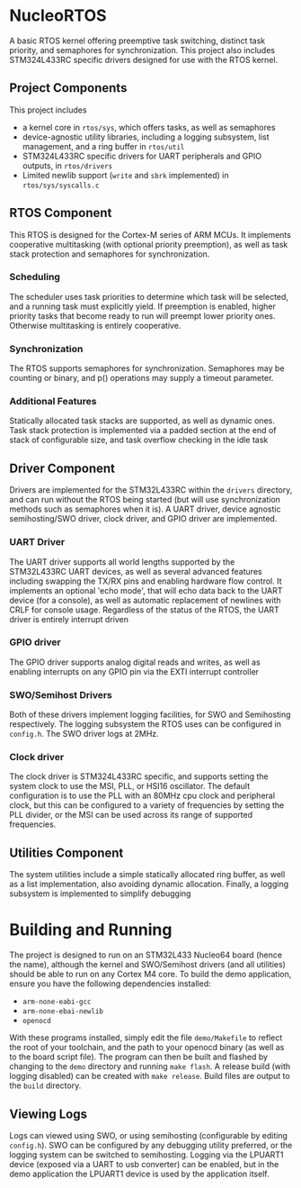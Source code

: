 # NucleoRTOS
A basic RTOS kernel offering preemptive task switching, distinct task priority, and semaphores for synchronization. This project also includes STM324L433RC specific drivers designed for use with the RTOS kernel.
## Project Components
This project includes 
- a kernel core in `rtos/sys`, which offers tasks, as well as semaphores
- device-agnostic utility libraries, including a logging subsystem, list management, and a ring buffer in `rtos/util`
- STM324L433RC specific drivers for UART peripherals and GPIO outputs, in `rtos/drivers`
- Limited newlib support (`write` and `sbrk` implemented) in `rtos/sys/syscalls.c`

## RTOS Component
This RTOS is designed for the Cortex-M series of ARM MCUs. It implements cooperative multitasking (with optional priority preemption), as well as task stack protection and semaphores for synchronization.

### Scheduling
The scheduler uses task priorities to determine which task will be selected, and a running task must explicitly yield. If preemption is enabled, higher priority tasks that become ready to run will preempt lower priority ones. Otherwise multitasking is entirely cooperative.

### Synchronization
The RTOS supports semaphores for synchronization. Semaphores may be counting or binary, and p() operations may supply a timeout parameter.

### Additional Features
Statically allocated task stacks are supported, as well as dynamic ones. Task stack protection is implemented via a padded section at the end of stack of configurable size, and task overflow checking in the idle task

## Driver Component
Drivers are implemented for the STM32L433RC within the `drivers` directory, and can run without the RTOS being started (but will use synchronization methods such as semaphores when it is). A UART driver, device agnostic semihosting/SWO driver, clock driver, and GPIO driver are implemented.
### UART Driver
The UART driver supports all world lengths supported by the STM32L433RC UART devices, as well as several advanced features including swapping the TX/RX pins and enabling hardware flow control. It implements an optional 'echo mode', that will echo data back to the UART device (for a console), as well as automatic replacement of newlines with CRLF for console usage. Regardless of the status of the RTOS, the UART driver is entirely interrupt driven
### GPIO driver
The GPIO driver supports analog digital reads and writes, as well as enabling interrupts on any GPIO pin via the EXTI interrupt controller

### SWO/Semihost Drivers
Both of these drivers implement logging facilities, for SWO and Semihosting respectively. The logging subsystem the RTOS uses can be configured in `config.h`. The SWO driver logs at 2MHz.

### Clock driver
The clock driver is STM324L433RC specific, and supports setting the system clock to use the MSI, PLL, or HSI16 oscillator. The default configuration is to use the PLL with an 80MHz cpu clock and peripheral clock, but this can be configured to a variety of frequencies by setting the PLL divider, or the MSI can be used across its range of supported frequencies.

## Utilities Component
The system utilities include a simple statically allocated ring buffer, as well as a list implementation, also avoiding dynamic allocation. Finally, a logging subsystem is implemented to simplify debugging

# Building and Running
The project is designed to run on an STM32L433 Nucleo64 board (hence the name), although the kernel and SWO/Semihost drivers (and all utilities) should be able to run on any Cortex M4 core. To build the demo application, ensure you have the following dependencies installed:
- `arm-none-eabi-gcc`
- `arm-none-ebai-newlib`
- `openocd`

With these programs installed, simply edit the file `demo/Makefile` to reflect the root of your toolchain, and the path to your openocd binary (as well as to the board script file). The program can then be built and flashed by changing to the `demo` directory and running `make flash`. A release build (with logging disabled) can be created with `make release`. Build files are output to the `build` directory.

## Viewing Logs
Logs can viewed using SWO, or using semihosting (configurable by editing `config.h`). SWO can be configured by any debugging utility preferred, or the logging system can be switched to semihosting. Logging via the LPUART1 device (exposed via a UART to usb converter) can be enabled, but in the demo application the LPUART1 device is used by the application itself.
